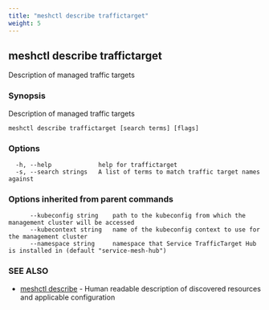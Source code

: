 ```yaml
---
title: "meshctl describe traffictarget"
weight: 5
---
```

## meshctl describe traffictarget

Description of managed traffic targets

### Synopsis

Description of managed traffic targets

```
meshctl describe traffictarget [search terms] [flags]
```

### Options

```
  -h, --help             help for traffictarget
  -s, --search strings   A list of terms to match traffic target names against
```

### Options inherited from parent commands

```
      --kubeconfig string    path to the kubeconfig from which the management cluster will be accessed
      --kubecontext string   name of the kubeconfig context to use for the management cluster
      --namespace string     namespace that Service TrafficTarget Hub is installed in (default "service-mesh-hub")
```

### SEE ALSO

* [meshctl describe](../meshctl_describe)	 - Human readable description of discovered resources and applicable configuration

